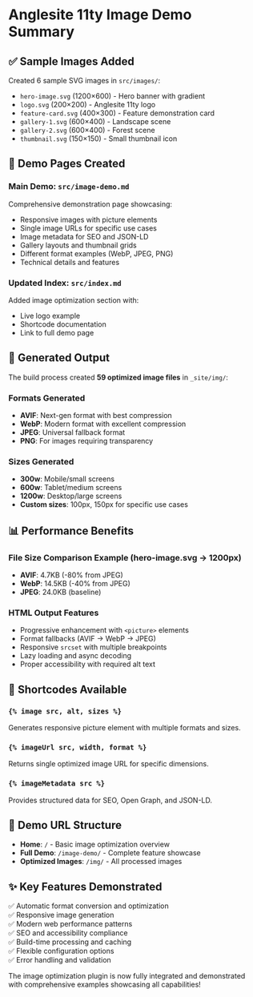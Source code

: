 # Anglesite 11ty Image Demo Summary

## ✅ Sample Images Added

Created 6 sample SVG images in `src/images/`:

- `hero-image.svg` (1200×600) - Hero banner with gradient
- `logo.svg` (200×200) - Anglesite 11ty logo
- `feature-card.svg` (400×300) - Feature demonstration card
- `gallery-1.svg` (600×400) - Landscape scene
- `gallery-2.svg` (600×400) - Forest scene
- `thumbnail.svg` (150×150) - Small thumbnail icon

## 🎯 Demo Pages Created

### Main Demo: `src/image-demo.md`

Comprehensive demonstration page showcasing:

- Responsive images with picture elements
- Single image URLs for specific use cases
- Image metadata for SEO and JSON-LD
- Gallery layouts and thumbnail grids
- Different format examples (WebP, JPEG, PNG)
- Technical details and features

### Updated Index: `src/index.md`

Added image optimization section with:

- Live logo example
- Shortcode documentation
- Link to full demo page

## 🔧 Generated Output

The build process created **59 optimized image files** in `_site/img/`:

### Formats Generated

- **AVIF**: Next-gen format with best compression
- **WebP**: Modern format with excellent compression
- **JPEG**: Universal fallback format
- **PNG**: For images requiring transparency

### Sizes Generated

- **300w**: Mobile/small screens
- **600w**: Tablet/medium screens
- **1200w**: Desktop/large screens
- **Custom sizes**: 100px, 150px for specific use cases

## 📊 Performance Benefits

### File Size Comparison Example (hero-image.svg → 1200px)

- **AVIF**: 4.7KB (-80% from JPEG)
- **WebP**: 14.5KB (-40% from JPEG)
- **JPEG**: 24.0KB (baseline)

### HTML Output Features

- Progressive enhancement with `<picture>` elements
- Format fallbacks (AVIF → WebP → JPEG)
- Responsive `srcset` with multiple breakpoints
- Lazy loading and async decoding
- Proper accessibility with required alt text

## 🚀 Shortcodes Available

### `{% image src, alt, sizes %}`

Generates responsive picture element with multiple formats and sizes.

### `{% imageUrl src, width, format %}`

Returns single optimized image URL for specific dimensions.

### `{% imageMetadata src %}`

Provides structured data for SEO, Open Graph, and JSON-LD.

## 🎨 Demo URL Structure

- **Home**: `/` - Basic image optimization overview
- **Full Demo**: `/image-demo/` - Complete feature showcase
- **Optimized Images**: `/img/` - All processed images

## ✨ Key Features Demonstrated

✅ Automatic format conversion and optimization  
✅ Responsive image generation  
✅ Modern web performance patterns  
✅ SEO and accessibility compliance  
✅ Build-time processing and caching  
✅ Flexible configuration options  
✅ Error handling and validation

The image optimization plugin is now fully integrated and demonstrated with comprehensive examples showcasing all capabilities!
